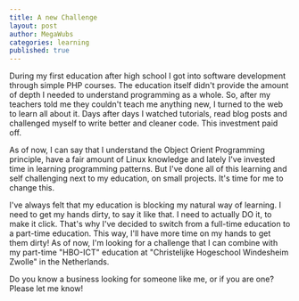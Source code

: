 ```yaml
---
title: A new Challenge
layout: post
author: MegaWubs
categories: learning
published: true
---
```



During my first education after high school I got into software development through simple PHP courses. The education itself didn't provide the amount of depth I needed to understand programming as a whole. So, after my teachers told me they couldn't teach me anything new, I turned to the web to learn all about it. Days after days I watched tutorials, read blog posts and challenged myself to write better and cleaner code. This investment paid off.

As of now, I can say that I understand the Object Orient Programming principle, have a fair amount of Linux knowledge and lately I've invested time in learning programming patterns. But I've done all of this learning and self challenging next to my education, on small projects. It's time for me to change this.

I've always felt that my education is blocking my natural way of learning. I need to get my hands dirty, to say it like that. I need to actually DO it, to make it click. That's why I've decided to switch from a full-time education to a part-time education. This way, I'll have more time on my hands to get them dirty! As of now, I'm looking for a challenge that I can combine with my part-time "HBO-ICT" education at "Christelijke Hogeschool Windesheim Zwolle" in the Netherlands.

Do you know a business looking for someone like me, or if you are one? Please let me know!

